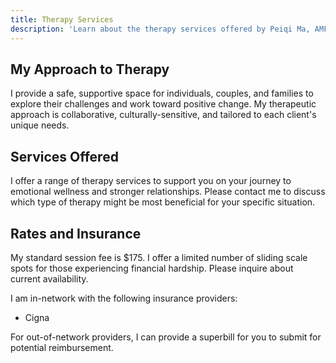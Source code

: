 ```yaml
---
title: Therapy Services
description: 'Learn about the therapy services offered by Peiqi Ma, AMFT'
---
```


## My Approach to Therapy

I provide a safe, supportive space for individuals, couples, and families to explore their challenges and work toward positive change. My therapeutic approach is collaborative, culturally-sensitive, and tailored to each client's unique needs.

## Services Offered

I offer a range of therapy services to support you on your journey to emotional wellness and stronger relationships. Please contact me to discuss which type of therapy might be most beneficial for your specific situation.

## Rates and Insurance

My standard session fee is $175. I offer a limited number of sliding scale spots for those experiencing financial hardship. Please inquire about current availability.

I am in-network with the following insurance providers:

* Cigna

For out-of-network providers, I can provide a superbill for you to submit for potential reimbursement.
